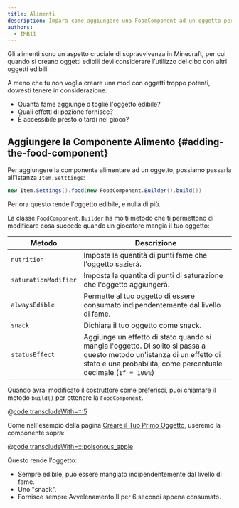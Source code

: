 ```yaml
---
title: Alimenti
description: Impara come aggiungere una FoodComponent ad un oggetto per renderlo edibile, e come configurarlo.
authors:
  - IMB11
---
```


Gli alimenti sono un aspetto cruciale di sopravvivenza in Minecraft, per cui quando si creano oggetti edibili devi considerare l'utilizzo del cibo con altri oggetti edibili.

A meno che tu non voglia creare una mod con oggetti troppo potenti, dovresti tenere in considerazione:

- Quanta fame aggiunge o toglie l'oggetto edibile?
- Quali effetti di pozione fornisce?
- È accessibile presto o tardi nel gioco?

## Aggiungere la Componente Alimento {#adding-the-food-component}

Per aggiungere la componente alimentare ad un oggetto, possiamo passarla all'istanza `Item.Setttings`:

```java
new Item.Settings().food(new FoodComponent.Builder().build())
```

Per ora questo rende l'oggetto edibile, e nulla di più.

La classe `FoodComponent.Builder` ha molti metodo che ti permettono di modificare cosa succede quando un giocatore mangia il tuo oggetto:

| Metodo               | Descrizione                                                                                                                                                                                                                 |
| -------------------- | --------------------------------------------------------------------------------------------------------------------------------------------------------------------------------------------------------------------------- |
| `nutrition`          | Imposta la quantità di punti fame che l'oggetto sazierà.                                                                                                                                                    |
| `saturationModifier` | Imposta la quantita di punti di saturazione che l'oggetto aggiungerà.                                                                                                                                       |
| `alwaysEdible`       | Permette al tuo oggetto di essere consumato indipendentemente dal livello di fame.                                                                                                                          |
| `snack`              | Dichiara il tuo oggetto come snack.                                                                                                                                                                         |
| `statusEffect`       | Aggiunge un effetto di stato quando si mangia l'oggetto. Di solito si passa a questo metodo un'istanza di un effetto di stato e una probabilità, come percentuale decimale (`1f = 100%`) |

Quando avrai modificato il costruttore come preferisci, puoi chiamare il metodo `build()` per ottenere la `FoodComponent`.

@[code transcludeWith=:::5](@/reference/1.21.1/src/main/java/com/example/docs/item/ModItems.java)

Come nell'esempio della pagina [Creare il Tuo Primo Oggetto](./first-item), useremo la componente sopra:

@[code transcludeWith=:::poisonous_apple](@/reference/1.21.1/src/main/java/com/example/docs/item/ModItems.java)

Questo rende l'oggetto:

- Sempre edibile, può essere mangiato indipendentemente dal livello di fame.
- Uno "snack".
- Fornisce sempre Avvelenamento II per 6 secondi appena consumato.

<VideoPlayer src="/assets/develop/items/food_0.webm" title="Eating the Suspicious Substance" />
